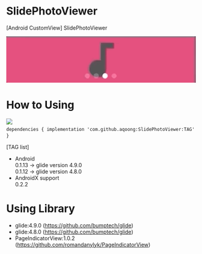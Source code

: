 # SlidePhotoViewer
[Android CustomView] SlidePhotoViewer

![Alt Text](https://github.com/aqoong/SlidePhotoViewer/raw/master/sample.gif)

# How to Using
 [![](https://jitpack.io/v/aqoong/SlidePhotoViewer.svg)](https://jitpack.io/#aqoong/SlidePhotoViewer)<br>
`
dependencies {
        implementation 'com.github.aqoong:SlidePhotoViewer:TAG'
}
`

[TAG list]
- Android<br>
  0.1.13 -> glide version 4.9.0<br>
  0.1.12 -> glide version 4.8.0
- AndroidX support<br>
  0.2.2 <br>

# Using Library
- glide:4.9.0 (https://github.com/bumptech/glide)
- glide:4.8.0 (https://github.com/bumptech/glide)
- PageIndicatorView:1.0.2 (https://github.com/romandanylyk/PageIndicatorView)
